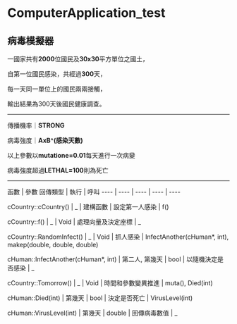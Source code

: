 # ComputerApplication_test
## **病毒模擬器**

一國家共有**2000**位國民及**30x30**平方單位之國土，  

自第一位國民感染，共經過**300**天，  

每一天同一單位上的國民兩兩接觸，  

輸出結果為300天後國民健康調查。  

----
   
傳播機率｜**STRONG**  

病毒強度｜**AxB^(感染天數)**   

以上參數以**mutatione=0.01**每天進行一次病變  

病毒強度超過**LETHAL=100**則為死亡  

---
函數                                 | 參數           回傳類型 | 執行             | 呼叫
---- | ---- | ---- | ---- | ----

cCountry::cCountry()                | _            | 建構函數 | 設定第一人感染     | f()  


cCountry::f()                       | _            | Void    | 處理向量及決定座標 | _  

 
cCountry::RandomInfect()            | _            | Void    | 抓人感染         | InfectAnother(cHuman*, int), makep(double, double, double)  


cHuman::InfectAnother(cHuman*, int) | 第二人, 第幾天 | bool    | 以隨機決定是否感染 | _  


cCountry::Tomorrow()                | _            | Void    | 時間和參數變異推進 | muta(), Died(int)  


cHuman::Died(int)                   | 第幾天        | bool    | 決定是否死亡      | VirusLevel(int)  


cHuman::VirusLevel(int)             | 第幾天        | double  | 回傳病毒數值      | _  


